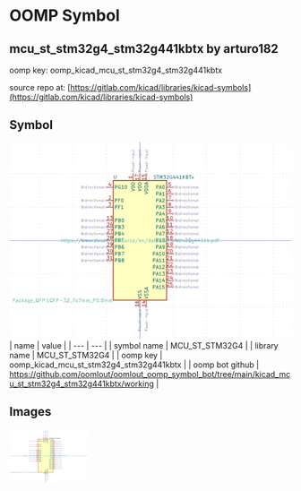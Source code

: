 # OOMP Symbol  
## mcu_st_stm32g4_stm32g441kbtx  by arturo182  
  
oomp key: oomp_kicad_mcu_st_stm32g4_stm32g441kbtx  
  
source repo at: [https://gitlab.com/kicad/libraries/kicad-symbols](https://gitlab.com/kicad/libraries/kicad-symbols)  
## Symbol  
  
[![working.png](working_600.png)](working.png)  
| name | value | 
| --- | --- | 
| symbol name | MCU_ST_STM32G4 | 
| library name | MCU_ST_STM32G4 | 
| oomp key | oomp_kicad_mcu_st_stm32g4_stm32g441kbtx | 
| oomp bot github | https://github.com/oomlout/oomlout_oomp_symbol_bot/tree/main/kicad_mcu_st_stm32g4_stm32g441kbtx/working | 
## Images  
  
[![working.png](working_140.png)](working.png)  

